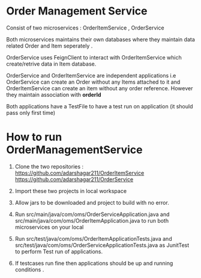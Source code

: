 # Order Management Service 

Consist of two microservices : OrderItemService , OrderService 

Both microservices maintains their own databases where they maintain data related Order and Item seperately .

OrderService uses FeignClient to interact with OrderItemService which create/retrive data in Item database.

OrderService and OrderItemService are independent applications i.e  OrderService can create an Order without any Items attached to it and OrderItemService can create an item without any order reference. However they maintain association with <b>orderId </b>

Both applications have a TestFile to have a test run on application (it should pass only first time)


# How to run OrderManagementService

1) Clone the two repositories : 
https://github.com/adarshagar211/OrderItemService
https://github.com/adarshagar211/OrderService

2) Import these two projects in local workspace

3) Allow jars to be downloaded and project to build with no error. 

4) Run  src/main/java/com/oms/OrderServiceApplication.java  and src/main/java/com/oms/OrderItemApplication.java  to run both microservices on your local

5) Run src/test/java/com/oms/OrderItemApplicationTests.java  and src/test/java/com/oms/OrderServiceApplicationTests.java as JunitTest to perform Test run of applications.

6) If testcases run fine then applications should be up and running conditions .   

